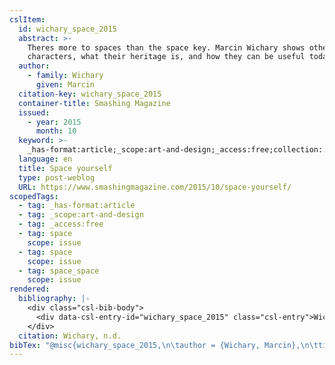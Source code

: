 ```yaml
---
cslItem:
  id: wichary_space_2015
  abstract: >-
    Theres more to spaces than the space key. Marcin Wichary shows other space
    characters, what their heritage is, and how they can be useful today.
  author:
    - family: Wichary
      given: Marcin
  citation-key: wichary_space_2015
  container-title: Smashing Magazine
  issued:
    - year: 2015
      month: 10
  keyword: >-
    _has-format:article;_scope:art-and-design;_access:free;collection::space::space::space_space
  language: en
  title: Space yourself
  type: post-weblog
  URL: https://www.smashingmagazine.com/2015/10/space-yourself/
scopedTags:
  - tag: _has-format:article
  - tag: _scope:art-and-design
  - tag: _access:free
  - tag: space
    scope: issue
  - tag: space
    scope: issue
  - tag: space_space
    scope: issue
rendered:
  bibliography: |-
    <div class="csl-bib-body">
      <div data-csl-entry-id="wichary_space_2015" class="csl-entry">Wichary, M. n.d.. Space yourself. <i>Smashing Magazine</i>. https://www.smashingmagazine.com/2015/10/space-yourself/</div>
    </div>
  citation: Wichary, n.d.
bibTex: "@misc{wichary_space_2015,\n\tauthor = {Wichary, Marcin},\n\ttitle = {Space yourself},\n\thowpublished = {https://www.smashingmagazine.com/2015/10/space-yourself/},\n}\n\n"
---
```


